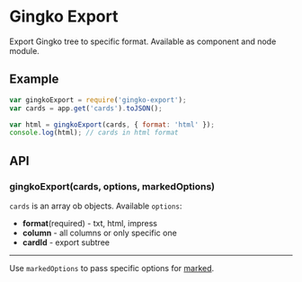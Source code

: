 # Gingko Export

  Export Gingko tree to specific format.
  Available as component and node module.

## Example

```js
var gingkoExport = require('gingko-export');
var cards = app.get('cards').toJSON();

var html = gingkoExport(cards, { format: 'html' });
console.log(html); // cards in html format
```

## API

### gingkoExport(cards, options, markedOptions)

  `cards` is an array ob objects.
  Available `options`:

  - **format**(required) - txt, html, impress
  - **column** - all columns or only specific one
  - **cardId** - export subtree

***

  Use `markedOptions` to pass specific options
  for [marked](https://github.com/gingkoapp/marked).
